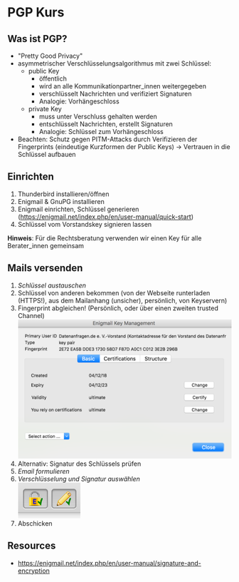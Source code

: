 # PGP Kurs

## Was ist PGP?

- "Pretty Good Privacy"
- asymmetrischer Verschlüsselungsalgorithmus mit zwei Schlüssel:
  - public Key
    - öffentlich
    - wird an alle Kommunikationpartner_innen weitergegeben
    - verschlüsselt Nachrichten und verifiziert Signaturen
    - Analogie: Vorhängeschloss
  - private Key
    - muss unter Verschluss gehalten werden
    - entschlüsselt Nachrichten, erstellt Signaturen
    - Analogie: Schlüssel zum Vorhängeschloss
- Beachten: Schutz gegen PITM-Attacks durch Verifizieren der Fingerprints (eindeutige Kurzformen der Public Keys) -> Vertrauen in die Schlüssel aufbauen

## Einrichten

1. Thunderbird installieren/öffnen
2. Enigmail & GnuPG installieren
3. Enigmail einrichten, Schlüssel generieren (https://enigmail.net/index.php/en/user-manual/quick-start)
4. Schlüssel vom Vorstandskey signieren lassen

**Hinweis**: Für die Rechtsberatung verwenden wir einen Key für alle Berater_innen gemeinsam

## Mails versenden

1. *Schlüssel austauschen*  
  1. Schlüssel von anderen bekommen (von der Webseite runterladen (HTTPS!), aus dem Mailanhang (unsicher), persönlich, von Keyservern)
  2. Fingerprint abgleichen! (Persönlich, oder über einen zweiten trusted Channel)
    ![Schlüsselverwaltung in Enigmail](/res/screenshot-enigmail-key-management.png)
  3. Alternativ: Signatur des Schlüssels prüfen
2. *Email formulieren*
3. *Verschlüsselung und Signatur auswählen*  
![Verschlüsselung und Signatur auswählen](/res/screenshot-enigmail-options.png)
4. Abschicken

## Resources

- https://enigmail.net/index.php/en/user-manual/signature-and-encryption
